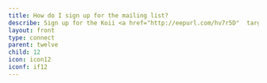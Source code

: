 ```yaml
---
title: How do I sign up for the mailing list?
describe: Sign up for the Koii <a href="http://eepurl.com/hv7r5D"  target="_blank"> mailing list here.</a>
layout: front
type: connect
parent: twelve
child: 12
icon: icon12
iconf: if12
---
```

